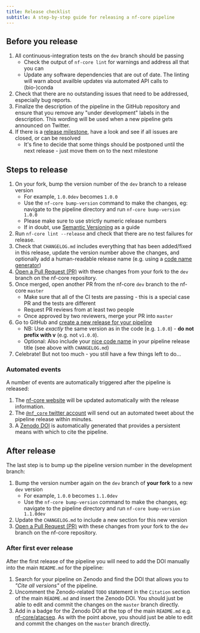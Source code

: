 ```yaml
---
title: Release checklist
subtitle: A step-by-step guide for releasing a nf-core pipeline
---
```


## Before you release

1. All continuous-integration tests on the `dev` branch should be passing
   - Check the output of `nf-core lint` for warnings and address all that you can
   - Update any software dependencies that are out of date.
     The linting will warn about availble updates via automated API calls to (bio-)conda
2. Check that there are no outstanding issues that need to be addressed, especially bug reports.
3. Finalize the description of the pipeline in the GitHub repository and ensure that you remove any "under development" labels in the description. This wording will be used when a new pipeline gets announced on Twitter.
4. If there is a [release milestone](https://help.github.com/en/github/managing-your-work-on-github/about-milestones),
   have a look and see if all issues are closed, or can be resolved
   - It's fine to decide that some things should be postponed until the next release - just move them on to the next milestone

## Steps to release

1. On your fork, bump the version number of the `dev` branch to a release version
   - For example, `1.0.0dev` becomes `1.0.0`
   - Use the `nf-core bump-version` command to make the changes, eg: navigate to the pipeline directory and run `nf-core bump-version 1.0.0`
   - Please make sure to use strictly numeric release numbers
   - If in doubt, use [Semantic Versioning](https://semver.org/) as a guide
2. Run `nf-core lint --release` and check that there are no test failures for release.
3. Check that `CHANGELOG.md` includes everything that has been added/fixed in this release, update the version number above the changes, and optionally add a human-readable release name (e.g. using a [code name generator](http://www.codenamegenerator.com/))
4. [Open a Pull Request (PR)](https://help.github.com/en/articles/creating-a-pull-request) with these changes from your fork to the `dev` branch on the nf-core repository.
5. Once merged, open another PR from the nf-core `dev` branch to the nf-core `master`
   - Make sure that all of the CI tests are passing - this is a special case PR and the tests are different
   - Request PR reviews from at least two people
   - Once approved by two reviewers, merge your PR into `master`
6. Go to GitHub and [create a new release for your pipeline](https://help.github.com/en/articles/creating-releases)
   - NB: Use _exactly_ the same version as in the code (e.g. `1.0.0`) - **do not prefix with v** (e.g. not `v1.0.0`).
   - Optional: Also include your [nice code name](http://www.codenamegenerator.com/) in your pipeline release title (see above with `CHANGELOG.md`)
7. Celebrate! But not too much - you still have a few things left to do...

### Automated events

A number of events are automatically triggered after the pipeline is released:

1. The [nf-core website](https://nf-co.re/pipelines) will be updated automatically with the release information.
2. The [`@nf_core` twitter account](https://twitter.com/nf_core) will send out an automated tweet about the pipeline release within minutes.
3. A [Zenodo DOI](https://zenodo.org/) is automatically generated that provides a persistent means with which to cite the pipeline.

## After release

The last step is to bump up the pipeline version number in the development branch:

1. Bump the version number again on the `dev` branch of **your fork** to a new `dev` version
   - For example, `1.0.0` becomes `1.1.0dev`
   - Use the `nf-core bump-version` command to make the changes, eg: navigate to the pipeline directory and run `nf-core bump-version 1.1.0dev`
2. Update the `CHANGELOG.md` to include a new section for this new version
3. [Open a Pull Request (PR)](https://help.github.com/en/articles/creating-a-pull-request) with these changes from your fork to the `dev` branch on the nf-core repository.

### After first ever release

After the first release of the pipeline you will need to add the DOI manually into the main `README.md` for the pipeline:

1. Search for your pipeline on Zenodo and find the DOI that allows you to _"Cite all versions"_ of the pipeline.
2. Uncomment the Zenodo-related `TODO` statement in the `Citation` section of the main `README.md` and insert the Zenodo DOI. You should just be able to edit and commit the changes on the `master` branch directly.
3. Add in a badge for the Zenodo DOI at the top of the main `README.md` e.g. [nf-core/atacseq](https://github.com/nf-core/atacseq/blob/fa1e3f8993cd20e249b9df09d29c5498eff311d2/README.md). As with the point above, you should just be able to edit and commit the changes on the `master` branch directly.
